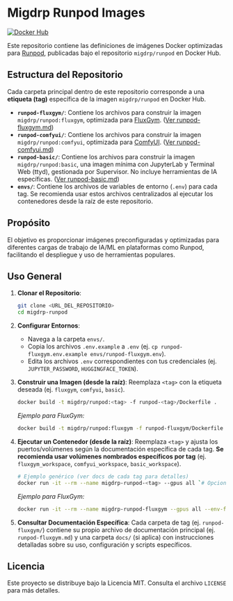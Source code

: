 # Migdrp Runpod Images

[![Docker Hub](https://img.shields.io/docker/v/migdrp/runpod?sort=semver)](https://hub.docker.com/r/migdrp/runpod)

Este repositorio contiene las definiciones de imágenes Docker optimizadas para [Runpod](https://runpod.io/), publicadas bajo el repositorio `migdrp/runpod` en Docker Hub.

## Estructura del Repositorio

Cada carpeta principal dentro de este repositorio corresponde a una **etiqueta (tag)** específica de la imagen `migdrp/runpod` en Docker Hub.

*   **`runpod-fluxgym/`**: Contiene los archivos para construir la imagen `migdrp/runpod:fluxgym`, optimizada para [FluxGym](https://github.com/cocktailpeanut/fluxgym). ([Ver runpod-fluxgym.md](./runpod-fluxgym/runpod-fluxgym.md))
*   **`runpod-comfyui/`**: Contiene los archivos para construir la imagen `migdrp/runpod:comfyui`, optimizada para [ComfyUI](https://github.com/comfyanonymous/ComfyUI). ([Ver runpod-comfyui.md](./runpod-comfyui/runpod-comfyui.md))
*   **`runpod-basic/`**: Contiene los archivos para construir la imagen `migdrp/runpod:basic`, una imagen mínima con JupyterLab y Terminal Web (ttyd), gestionada por Supervisor. No incluye herramientas de IA específicas. ([Ver runpod-basic.md](./runpod-basic/runpod-basic.md))
*   **`envs/`**: Contiene los archivos de variables de entorno (`.env`) para cada tag. Se recomienda usar estos archivos centralizados al ejecutar los contenedores desde la raíz de este repositorio.

## Propósito

El objetivo es proporcionar imágenes preconfiguradas y optimizadas para diferentes cargas de trabajo de IA/ML en plataformas como Runpod, facilitando el despliegue y uso de herramientas populares.

## Uso General

1.  **Clonar el Repositorio**:
    ```bash
    git clone <URL_DEL_REPOSITORIO>
    cd migdrp-runpod
    ```

2.  **Configurar Entornos**:
    *   Navega a la carpeta `envs/`.
    *   Copia los archivos `.env.example` a `.env` (ej. `cp runpod-fluxgym.env.example envs/runpod-fluxgym.env`).
    *   Edita los archivos `.env` correspondientes con tus credenciales (ej. `JUPYTER_PASSWORD`, `HUGGINGFACE_TOKEN`).

3.  **Construir una Imagen (desde la raíz)**:
    Reemplaza `<tag>` con la etiqueta deseada (ej. `fluxgym`, `comfyui`, `basic`).
    ```bash
    docker build -t migdrp/runpod:<tag> -f runpod-<tag>/Dockerfile .
    ```
    *Ejemplo para FluxGym:*
    ```bash
    docker build -t migdrp/runpod:fluxgym -f runpod-fluxgym/Dockerfile .
    ```

4.  **Ejecutar un Contenedor (desde la raíz)**:
    Reemplaza `<tag>` y ajusta los puertos/volúmenes según la documentación específica de cada tag. **Se recomienda usar volúmenes nombrados específicos por tag** (ej. `fluxgym_workspace`, `comfyui_workspace`, `basic_workspace`).
    ```bash
    # Ejemplo genérico (ver docs de cada tag para detalles)
    docker run -it --rm --name migdrp-runpod-<tag> --gpus all `# Opcional, no necesario para 'basic'` --env-file envs/runpod-<tag>.env -p <puertos> -v <tag>_workspace:/workspace -v ./runpod-<tag>/workspace:/workspace_template:ro migdrp/runpod:<tag>
    ```
    *Ejemplo para FluxGym:*
    ```bash
    docker run -it --rm --name migdrp-runpod-fluxgym --gpus all --env-file envs/runpod-fluxgym.env -p 8888:8888 -p 7860:7860 -p 7862:7862 -v fluxgym_workspace:/workspace -v ./runpod-fluxgym/workspace:/workspace_template:ro migdrp/runpod:fluxgym
    ```

5.  **Consultar Documentación Específica**:
    Cada carpeta de tag (ej. `runpod-fluxgym/`) contiene su propio archivo de documentación principal (ej. `runpod-fluxgym.md`) y una carpeta `docs/` (si aplica) con instrucciones detalladas sobre su uso, configuración y scripts específicos.

## Licencia

Este proyecto se distribuye bajo la Licencia MIT. Consulta el archivo `LICENSE` para más detalles.
